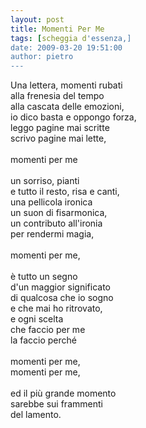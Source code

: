 ```yaml
---
layout: post
title: Momenti Per Me
tags: [scheggia d'essenza,]
date: 2009-03-20 19:51:00
author: pietro
---
```

Una lettera, momenti rubati<br/>alla frenesia del tempo<br/>alla cascata delle emozioni,<br/>io dico basta e oppongo forza,<br/>leggo pagine mai scritte<br/>scrivo pagine mai lette,<br/><br/>momenti per me<br/><br/>un sorriso, pianti<br/>e tutto il resto, risa e canti,<br/>una pellicola ironica<br/>un suon di fisarmonica,<br/>un contributo all'ironia<br/>per rendermi magia,<br/><br/>momenti per me,<br/><br/>è tutto un segno<br/>d'un maggior significato<br/>di qualcosa che io sogno<br/>e che mai ho ritrovato,<br/>e ogni scelta<br/>che faccio per me<br/>la faccio perché<br/><br/>momenti per me,<br/>momenti per me,<br/><br/>ed il più grande momento<br/>sarebbe sui frammenti<br/>del lamento.
